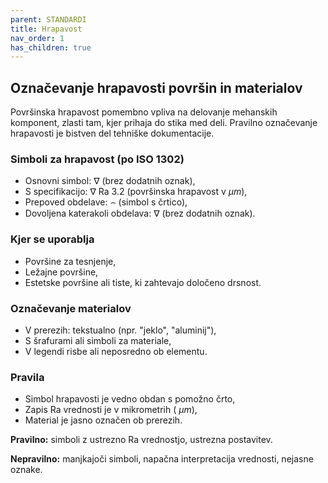 ```yaml
---
parent: STANDARDI
title: Hrapavost
nav_order: 1
has_children: true
---
```


## Označevanje hrapavosti površin in materialov

Površinska hrapavost pomembno vpliva na delovanje mehanskih komponent, zlasti tam, kjer prihaja do stika med deli. Pravilno označevanje hrapavosti je bistven del tehniške dokumentacije.

### Simboli za hrapavost (po ISO 1302)

* Osnovni simbol: $\nabla$ (brez dodatnih oznak),
* S specifikacijo: $\nabla$ Ra 3.2 (površinska hrapavost v $\mu m$),
* Prepoved obdelave: $\frown$ (simbol s črtico),
* Dovoljena katerakoli obdelava: $\nabla$ (brez dodatnih oznak).

### Kjer se uporablja

* Površine za tesnjenje,
* Ležajne površine,
* Estetske površine ali tiste, ki zahtevajo določeno drsnost.

### Označevanje materialov

* V prerezih: tekstualno (npr. "jeklo", "aluminij"),
* S šrafurami ali simboli za materiale,
* V legendi risbe ali neposredno ob elementu.

### Pravila

* Simbol hrapavosti je vedno obdan s pomožno črto,
* Zapis Ra vrednosti je v mikrometrih ( $\mu m$),
* Material je jasno označen ob prerezih.

**Pravilno:** simboli z ustrezno Ra vrednostjo, ustrezna postavitev.

**Nepravilno:** manjkajoči simboli, napačna interpretacija vrednosti, nejasne oznake.

